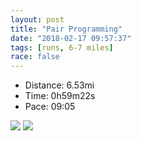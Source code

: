```yaml
---
layout: post
title: "Pair Programming"
date: "2018-02-17 09:57:37"
tags: [runs, 6-7 miles]
race: false
---
```

<ul>
 <li>Distance: 6.53mi</li>
 <li>Time: 0h59m22s</li>
 <li>Pace: 09:05</li>
</ul>

<img src='https://maps.googleapis.com/maps/api/staticmap?maptype=roadmap&path=enc:ehrwFbiubMaAl[uo@y@gIcEmm@gGqGbDcI]wMsDez@yi@iCwHaYuRuTqFvDvC`CsBlKrE|YnSdElIpG|E`j@b]`VjGr[sAl_@xFbItDze@vBxCaDbDRjB}Z&key=AIzaSyC1MId7bFpkLXNAaYhBSTb8jLyiSqzbDtM&size=800x800&markers=color:yellow|label:S|40.73107,-74.0061&markers=color:green|label:F|40.730860000000014,-74.00567999999998'>

<img src='https://dgtzuqphqg23d.cloudfront.net/7lRUBSMycbolrZNYEUpBWHWJv4kkgV32TtpjmRCnqs4-577x768.jpg'>
